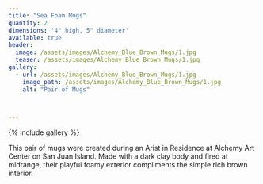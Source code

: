 ```yaml
---
title: "Sea Foam Mugs"
quantity: 2
dimensions: '4" high, 5" diameter'
available: true
header:
  image: /assets/images/Alchemy_Blue_Brown_Mugs/1.jpg
  teaser: /assets/images/Alchemy_Blue_Brown_Mugs/1.jpg
gallery:
  - url: /assets/images/Alchemy_Blue_Brown_Mugs/1.jpg
    image_path: /assets/images/Alchemy_Blue_Brown_Mugs/1.jpg
    alt: "Pair of Mugs"



---
```


{% include gallery %}

This pair of mugs were created during an Arist in Residence at Alchemy Art Center on San Juan Island.  Made with a dark clay body and fired at midrange, their playful foamy exterior compliments the simple rich brown interior.
